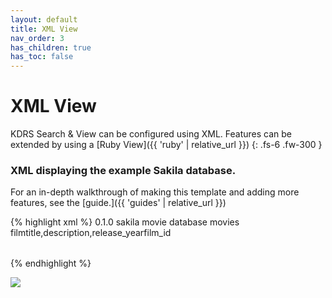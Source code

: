 ```yaml
---
layout: default
title: XML View
nav_order: 3
has_children: true
has_toc: false
---
```

# XML View

KDRS Search & View can be configured using XML. Features can be extended by using a [Ruby View]({{ 'ruby' | relative_url }})
{: .fs-6 .fw-300 }


### XML displaying the example Sakila database. 
For an in-depth walkthrough of making this template and adding more features, see the [guide.]({{ 'guides' | relative_url }})

{% highlight xml %}
<views>
    <version>0.1.0</version>
    <description>sakila movie database</description>
    <view>
        <name>movies</name>
        <table>
            <name>film</name>
            <title>movies</title>
            <fields>title,description,release_year</fields>
            <primarykey>film_id</primarykey>
        </table>
    </view>
</views>
{% endhighlight %}

![](../assets/images/sakila-movies-simple.png)